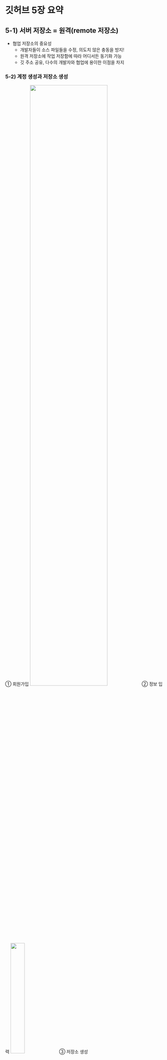 # 깃허브 5장 요약
## 5-1) 서버 저장소 = 원격(remote 저장소)
* 협업 저장소의 중요성  
  * 개발자들이 소스 파일들을 수정, 의도치 않은 충동을 방지!
  * 원격 저장소에 작업 저장함에 따라 어디서든 동기화 가능
  * 깃 주소 공유, 다수의 개발자와 협업에 용이한 이점을 차지

<h3>5-2) 계정 생성과 저장소 생성</h3>
① 회원가입
<img src="https://user-images.githubusercontent.com/114343532/192197446-826faad1-06fc-4e2a-a41b-c3dd0de4573d.png" width="70%" height="70%">
② 정보 입력
<img src="https://user-images.githubusercontent.com/114343532/192197456-2a74e5d4-5c82-4e11-8441-4ee6c3987004.png" width="30%" height="30%">
③ 저장소 생성
<img src="https://user-images.githubusercontent.com/114343532/192197459-6c431d53-e800-4556-b3bb-a746a9f48a66.png" width="70%" height="70%">
④ 저장소 정보 입력
<img src="https://user-images.githubusercontent.com/114343532/192197463-06378ab9-770f-458e-83f8-291085d69254.png" width="30%" height="30%">
⑤ 저장소 생성 확인
<img src="https://user-images.githubusercontent.com/114343532/192197465-8d2dd552-08c1-4d74-ac89-3dba6028309c.png" width="70%" height="70%">

# 5.3 깃허브 연동 및 원격 등록
## 5.3.1 로컬 저장소
 1. README 체크 X -> 1. 새로운 로컬 저장소를 생성하고 원격 저장소 연결 방법
 2. $mkdir gitstudy05 – 새 폴더 만들기
 3. $cd gitstudy05
 4. $git init – 저장소 깃으로 초기화     
 5. Initialized empty Git repository in E:/gitstudy05/.git/
 6. $echo “#gitstudy05” >>README.md – 파일 생성
 7. $git add README.md – 스테이지에 등록
 8. $git commit –m“first commit”- 커밋
 9. 기존 저장소를 연결하는 방법
 
## 5.3.2 프로토콜
### 1. Local
 * 서버로 이용시 폴더 경로만 입력
 * $ git remote add 원격저장소별칭 폴더경로
 * 빠른 동작 가능 / 모든 자료가 집중되는 위험성O

## HTTP
깃은 HTTP 방식의 프로토컬 지원
HTTP는 기존 아이디와 비밀번호만으로 접속자를 인증하여 처리
HTTP는 익명으로도 처리할 수 있으며, 계정을 이용하여 처리할 수도 있다.

SSH
깃에서 권장하는 프로토콜
높은 수준의 보안 통신으로 처리
주소 앞에 ‘ssh://계정@주소’처럼 프로토콜 타입 지정
접속시 인증서 사용 – 공개키는 서버에 등록, 개인키는 로컬에 저장
익명 접속X

Git
SSH와 유사하지만 인증 시스템X -> 보안에 취약
